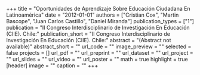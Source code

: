 +++
title = "Oportunidades de Aprendizaje Sobre Educación Ciudadana En Latinoamérica"
date = "2012-01-01"
authors = ["Cristian Cox", "Martin Bascope", "Juan Carlos Castillo", "Daniel Miranda"]
publication_types = ["1"]
publication = "II Congreso Interdisciplinario de Investigación En Educación (CIIE).  Chile:"
publication_short = "II Congreso Interdisciplinario de Investigación En Educación (CIIE).  Chile:"
abstract = "(Abstract not available)"
abstract_short = ""
url_code = ""
image_preview = ""
selected = false
projects = []
url_pdf = ""
url_preprint = ""
url_dataset = ""
url_project = ""
url_slides = ""
url_video = ""
url_poster = ""
math = true
highlight = true
[header]
image = ""
caption = ""
+++
